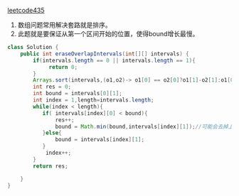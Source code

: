 [leetcode435](https://leetcode-cn.com/problems/non-overlapping-intervals/)

1.  数组问题常用解决套路就是排序。
2. 此题就是要保证从第一个区间开始的位置，使得bound增长最慢。

```java
class Solution {
    public int eraseOverlapIntervals(int[][] intervals) {
        if(intervals.length == 0 || intervals.length == 1){
             return 0;
        }
        Arrays.sort(intervals,(o1,o2)-> o1[0] == o2[0]?o1[1]-o2[1]:o1[0]-o2[0]);  //
        int res = 0;
        int bound = intervals[0][1];
        int index = 1,length=intervals.length;
        while(index < length){
           if( intervals[index][0] < bound){
               res++; 
               bound = Math.min(bound,intervals[index][1]);//可能会去掉上面一个区间。
           }else{
               bound = intervals[index][1];
           }
            index++;
        }
        return res;

    }
}
```

